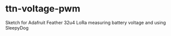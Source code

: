 # ttn-voltage-pwm
Sketch for Adafruit Feather 32u4 LoRa measuring battery voltage and using SleepyDog
